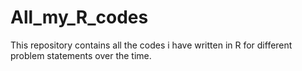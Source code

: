 # All_my_R_codes
This repository contains all the codes i have written in R for different problem statements over the time.
